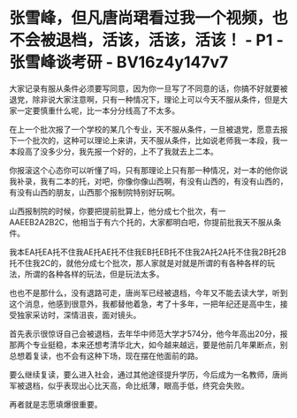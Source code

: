 # 张雪峰，但凡唐尚珺看过我一个视频，也不会被退档，活该，活该，活该！ - P1 - 张雪峰谈考研 - BV16z4y147v7

大家记录有服从条件必须要写同意，因为你一旦写了不同意的话，你搞不好就要被退党，除非说大家注意啊，只有一种情况下，理论上可以今天不服从条件，但是大家一定要慎重什么呢，比一本分分线高了不太多。

在上一个批次报了一个学校的某几个专业，天不服从条件，一旦被退党，愿意去报下一个批次的，这种可以理论上来讲，天不服从条件，比如说老师我一本段，我一本段高了没多少分，我先报一个好的，上不了我就去上二本。

你报滚这个心态你可以听懂了吗，只有那理论上只有那一种情况，对一本的他你说我补录，我有二本的托，对吧，你像你像山西啊，有没有山西的，有没有山西的，有没有山西的朋友，山西那个报制院特别好玩啊。

山西报制院的时候，你要把提前批算上，他分成七个批次，有一AAEEB2A2B2C，他相当于有六个托的，大家都明白吧，你提前批我天不服从条件。

我本EA托EA托不住我AE托AE托不住我EB托EB托不住我2A托2A托不住我2B托2B托不住我2C的，就他分成七个批次，那人家就是对就是所谓的有各种各样的玩法，所谓的各种各样的玩法，但是玩法太多。

也也不是那什么，没有退路可走，唐尚军已经被退档，今年又不能去读大学，听到这个消息，他感到很意外，我都替他着急，考了十多年，一把年纪还是高中生，接受独家采访时，深情沮丧，面对镜头。

首先表示很惊讶自己会被退档，去年华中师范大学才574分，他今年高出20分，报那两个专业挺稳，本来还想考清华北大，如今越来越远，要是他前几年果断点，别总想着复读，也不会有这种下场，现在摆在他面前的路。

要么继续复读，要么进入社会，通过其他途径提升学历，今后成为一名教师，唐尚军被退档，似乎表现出心比天高，命比纸薄，眼高手低，终究会失败。

再者就是志愿填爆很重要。